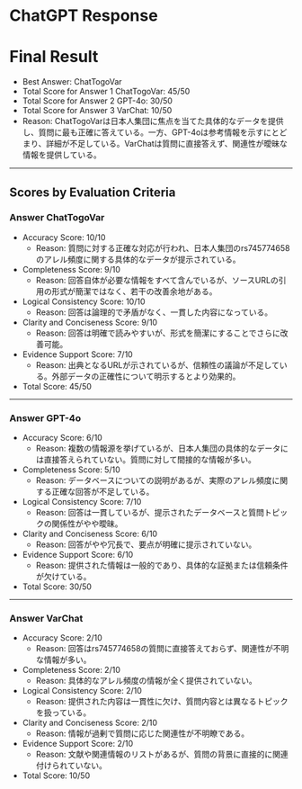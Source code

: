 # ChatGPT Response

# Final Result

- Best Answer: ChatTogoVar
- Total Score for Answer 1 ChatTogoVar: 45/50
- Total Score for Answer 2 GPT-4o: 30/50
- Total Score for Answer 3 VarChat: 10/50
- Reason: ChatTogoVarは日本人集団に焦点を当てた具体的なデータを提供し、質問に最も正確に答えている。一方、GPT-4oは参考情報を示すにとどまり、詳細が不足している。VarChatは質問に直接答えず、関連性が曖昧な情報を提供している。

---

## Scores by Evaluation Criteria

### Answer ChatTogoVar
- Accuracy Score: 10/10
  - Reason: 質問に対する正確な対応が行われ、日本人集団のrs745774658のアレル頻度に関する具体的なデータが提示されている。
- Completeness Score: 9/10
  - Reason: 回答自体が必要な情報をすべて含んでいるが、ソースURLの引用の形式が簡潔ではなく、若干の改善余地がある。
- Logical Consistency Score: 10/10
  - Reason: 回答は論理的で矛盾がなく、一貫した内容になっている。
- Clarity and Conciseness Score: 9/10
  - Reason: 回答は明確で読みやすいが、形式を簡潔にすることでさらに改善可能。
- Evidence Support Score: 7/10
  - Reason: 出典となるURLが示されているが、信頼性の議論が不足している。外部データの正確性について明示するとより効果的。
- Total Score: 45/50

---

### Answer GPT-4o
- Accuracy Score: 6/10
  - Reason: 複数の情報源を挙げているが、日本人集団の具体的なデータには直接答えられていない。質問に対して間接的な情報が多い。
- Completeness Score: 5/10
  - Reason: データベースについての説明があるが、実際のアレル頻度に関する正確な回答が不足している。
- Logical Consistency Score: 7/10
  - Reason: 回答は一貫しているが、提示されたデータベースと質問トピックの関係性がやや曖昧。
- Clarity and Conciseness Score: 6/10
  - Reason: 回答がやや冗長で、要点が明確に提示されていない。
- Evidence Support Score: 6/10
  - Reason: 提供された情報は一般的であり、具体的な証拠または信頼条件が欠けている。
- Total Score: 30/50

---

### Answer VarChat
- Accuracy Score: 2/10
  - Reason: 回答はrs745774658の質問に直接答えておらず、関連性が不明な情報が多い。
- Completeness Score: 2/10
  - Reason: 具体的なアレル頻度の情報が全く提供されていない。
- Logical Consistency Score: 2/10
  - Reason: 提供された内容は一貫性に欠け、質問内容とは異なるトピックを扱っている。
- Clarity and Conciseness Score: 2/10
  - Reason: 情報が過剰で質問に応じた関連性が不明瞭である。
- Evidence Support Score: 2/10
  - Reason: 文献や関連情報のリストがあるが、質問の背景に直接的に関連付けられていない。
- Total Score: 10/50